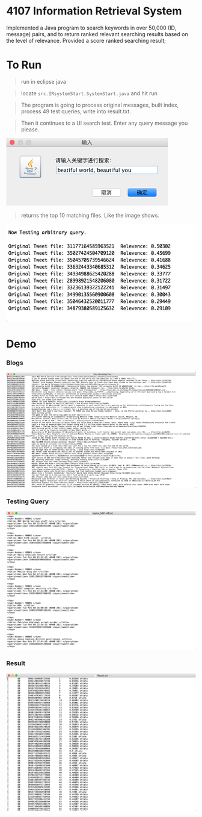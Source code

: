 # 4107 Information Retrieval System

Implemented a Java program to search keywords in over 50,000 (ID, message) pairs, and to return ranked relevant searching results based on the level of relevance. Provided a score ranked searching result;
# To Run
>run in eclipse java

>locate `src.IRsystemStart.SystemStart.java` and hit run
 
>The program is going to process original messages, built index, process 49 test queries, write into result.txt.

>Then it continues to a UI search test. Enter any query message you please.
<img width="430" height="180" src="https://github.com/jimjimliu/4107-Information-Retrieval-System/blob/master/image/cmd2.jpg">

>returns the top 10 matching files. Like the image shows.

<img width="530" height="260" src="https://github.com/jimjimliu/4107-Information-Retrieval-System/blob/master/image/search_result.jpg">

# Demo
### Blogs
![Image discription](https://github.com/jimjimliu/4107-Information-Retrieval-System/blob/master/image/blog.jpg)
### Testing Query
![Image discription](https://github.com/jimjimliu/4107-Information-Retrieval-System/blob/master/image/queries.jpg)
### Result
![Image discription](https://github.com/jimjimliu/4107-Information-Retrieval-System/blob/master/image/result.jpg)

